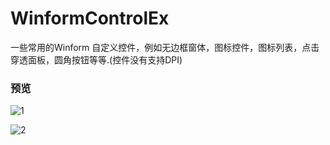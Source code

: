 # WinformControlEx
一些常用的Winform 自定义控件，例如无边框窗体，图标控件，图标列表，点击穿透面板，圆角按钮等等.(控件没有支持DPI)


### 预览
![1](https://user-images.githubusercontent.com/8937575/153761452-3922d112-b4e9-4c36-a1f0-7f178a4578f2.png)


![2](https://user-images.githubusercontent.com/8937575/153761460-ae961d88-ccab-457e-8344-c0618a5a620b.png)
